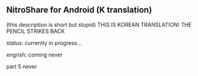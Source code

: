 ## NitroShare for Android (K translation)
(this description is short but stupid)
THIS IS KOREAN TRANSLATION! THE PENCIL STRIKES BACK

status: currently in progress...

engrish: coming never






























































part 5 never
